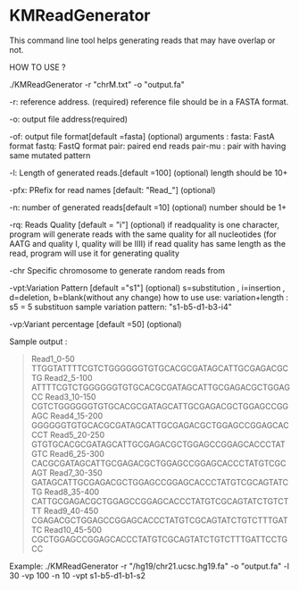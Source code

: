KMReadGenerator
===============
This command line tool helps generating reads that may have overlap or not.

HOW TO USE ?

./KMReadGenerator -r "chrM.txt" -o "output.fa"

-r: reference address. (required)
	reference file should be in a FASTA format.

-o: output file address(required)

-of: output file format[default =fasta] (optional)
	arguments :
	fasta: FastA format
	fastq: FastQ format
	pair: paired end reads 
	pair-mu : pair with having same mutated pattern

-l: Length of generated reads.[default =100] (optional)
	length should be 10+ 

-pfx: PRefix for read names [default: "Read_"] (optional)

-n: number of generated reads[default =10]  (optional)
	number should be 1+
	
-rq: Reads Quality [default = "i"] (optional)
	 if readquality is one character, program will generate reads with the same quality for all nucleotides (for AATG and quality I,  quality will be IIII)
	 if read quality has same length as the read, program will use it for generating quality 
	
-chr Specific chromosome to generate random reads from

-vpt:Variation Pattern [default ="s1"] (optional)
	s=substitution , i=insertion , d=deletion, b=blank(without any change)
	how to use use: variation+length : s5 = 5 substituon
	sample variation pattern: "s1-b5-d1-b3-i4" 

-vp:Variant percentage [default =50] (optional)
	
	
Sample output :

>Read1_0-50
TTGGTATTTTCGTCTGGGGGGTGTGCACGCGATAGCATTGCGAGACGCTG
>Read2_5-100
ATTTTCGTCTGGGGGGTGTGCACGCGATAGCATTGCGAGACGCTGGAGCC
>Read3_10-150
CGTCTGGGGGGTGTGCACGCGATAGCATTGCGAGACGCTGGAGCCGGAGC
>Read4_15-200
GGGGGGTGTGCACGCGATAGCATTGCGAGACGCTGGAGCCGGAGCACCCT
>Read5_20-250
GTGTGCACGCGATAGCATTGCGAGACGCTGGAGCCGGAGCACCCTATGTC
>Read6_25-300
CACGCGATAGCATTGCGAGACGCTGGAGCCGGAGCACCCTATGTCGCAGT
>Read7_30-350
GATAGCATTGCGAGACGCTGGAGCCGGAGCACCCTATGTCGCAGTATCTG
>Read8_35-400
CATTGCGAGACGCTGGAGCCGGAGCACCCTATGTCGCAGTATCTGTCTTT
>Read9_40-450
CGAGACGCTGGAGCCGGAGCACCCTATGTCGCAGTATCTGTCTTTGATTC
>Read10_45-500
CGCTGGAGCCGGAGCACCCTATGTCGCAGTATCTGTCTTTGATTCCTGCC


Example:
./KMReadGenerator -r "/hg19/chr21.ucsc.hg19.fa" -o "output.fa" -l 30 -vp 100  -n 10 -vpt s1-b5-d1-b1-s2
 
